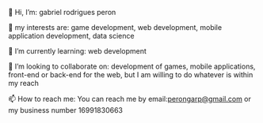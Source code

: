 👋 Hi, I’m: gabriel rodrigues peron


👀 my interests are: game development, web development, mobile application development, data science


🌱 I’m currently learning: web development


💞️ I’m looking to collaborate on: development of games, mobile applications, front-end or back-end for the web, but I am willing to do whatever is within my reach


📫 How to reach me: You can reach me by email:perongarp@gmail.com or my business number 16991830663
